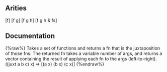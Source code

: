 ## Arities
[f]
[f g]
[f g h]
[f g h & fs]

## Documentation
{%raw%}
Takes a set of functions and returns a fn that is the juxtaposition
  of those fns.  The returned fn takes a variable number of args, and
  returns a vector containing the result of applying each fn to the
  args (left-to-right).
  ((juxt a b c) x) => [(a x) (b x) (c x)]
{%endraw%}
